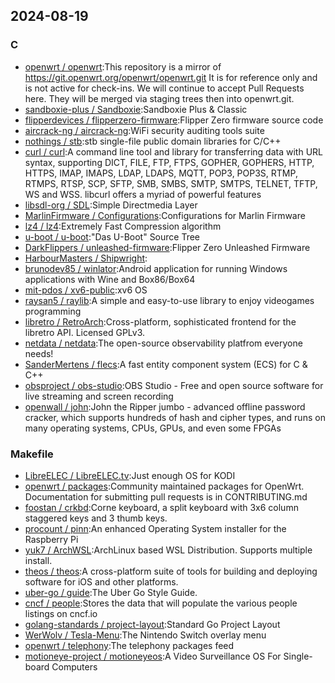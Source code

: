 ## 2024-08-19

### C

* [openwrt / openwrt](https://github.com/openwrt/openwrt):This repository is a mirror of https://git.openwrt.org/openwrt/openwrt.git It is for reference only and is not active for check-ins. We will continue to accept Pull Requests here. They will be merged via staging trees then into openwrt.git.
* [sandboxie-plus / Sandboxie](https://github.com/sandboxie-plus/Sandboxie):Sandboxie Plus & Classic
* [flipperdevices / flipperzero-firmware](https://github.com/flipperdevices/flipperzero-firmware):Flipper Zero firmware source code
* [aircrack-ng / aircrack-ng](https://github.com/aircrack-ng/aircrack-ng):WiFi security auditing tools suite
* [nothings / stb](https://github.com/nothings/stb):stb single-file public domain libraries for C/C++
* [curl / curl](https://github.com/curl/curl):A command line tool and library for transferring data with URL syntax, supporting DICT, FILE, FTP, FTPS, GOPHER, GOPHERS, HTTP, HTTPS, IMAP, IMAPS, LDAP, LDAPS, MQTT, POP3, POP3S, RTMP, RTMPS, RTSP, SCP, SFTP, SMB, SMBS, SMTP, SMTPS, TELNET, TFTP, WS and WSS. libcurl offers a myriad of powerful features
* [libsdl-org / SDL](https://github.com/libsdl-org/SDL):Simple Directmedia Layer
* [MarlinFirmware / Configurations](https://github.com/MarlinFirmware/Configurations):Configurations for Marlin Firmware
* [lz4 / lz4](https://github.com/lz4/lz4):Extremely Fast Compression algorithm
* [u-boot / u-boot](https://github.com/u-boot/u-boot):"Das U-Boot" Source Tree
* [DarkFlippers / unleashed-firmware](https://github.com/DarkFlippers/unleashed-firmware):Flipper Zero Unleashed Firmware
* [HarbourMasters / Shipwright](https://github.com/HarbourMasters/Shipwright):
* [brunodev85 / winlator](https://github.com/brunodev85/winlator):Android application for running Windows applications with Wine and Box86/Box64
* [mit-pdos / xv6-public](https://github.com/mit-pdos/xv6-public):xv6 OS
* [raysan5 / raylib](https://github.com/raysan5/raylib):A simple and easy-to-use library to enjoy videogames programming
* [libretro / RetroArch](https://github.com/libretro/RetroArch):Cross-platform, sophisticated frontend for the libretro API. Licensed GPLv3.
* [netdata / netdata](https://github.com/netdata/netdata):The open-source observability platfrom everyone needs!
* [SanderMertens / flecs](https://github.com/SanderMertens/flecs):A fast entity component system (ECS) for C & C++
* [obsproject / obs-studio](https://github.com/obsproject/obs-studio):OBS Studio - Free and open source software for live streaming and screen recording
* [openwall / john](https://github.com/openwall/john):John the Ripper jumbo - advanced offline password cracker, which supports hundreds of hash and cipher types, and runs on many operating systems, CPUs, GPUs, and even some FPGAs

### Makefile

* [LibreELEC / LibreELEC.tv](https://github.com/LibreELEC/LibreELEC.tv):Just enough OS for KODI
* [openwrt / packages](https://github.com/openwrt/packages):Community maintained packages for OpenWrt. Documentation for submitting pull requests is in CONTRIBUTING.md
* [foostan / crkbd](https://github.com/foostan/crkbd):Corne keyboard, a split keyboard with 3x6 column staggered keys and 3 thumb keys.
* [procount / pinn](https://github.com/procount/pinn):An enhanced Operating System installer for the Raspberry Pi
* [yuk7 / ArchWSL](https://github.com/yuk7/ArchWSL):ArchLinux based WSL Distribution. Supports multiple install.
* [theos / theos](https://github.com/theos/theos):A cross-platform suite of tools for building and deploying software for iOS and other platforms.
* [uber-go / guide](https://github.com/uber-go/guide):The Uber Go Style Guide.
* [cncf / people](https://github.com/cncf/people):Stores the data that will populate the various people listings on cncf.io
* [golang-standards / project-layout](https://github.com/golang-standards/project-layout):Standard Go Project Layout
* [WerWolv / Tesla-Menu](https://github.com/WerWolv/Tesla-Menu):The Nintendo Switch overlay menu
* [openwrt / telephony](https://github.com/openwrt/telephony):The telephony packages feed
* [motioneye-project / motioneyeos](https://github.com/motioneye-project/motioneyeos):A Video Surveillance OS For Single-board Computers
